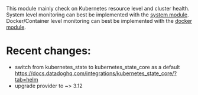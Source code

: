 This module mainly check on Kubernetes resource level and cluster health.
System level monitoring can best be implemented with the [system module](https://github.com/kabisa/terraform-datadog-system).
Docker/Container level monitoring can best be implemented with the [docker module](https://github.com/kabisa/terraform-datadog-docker-container).

# Recent changes:

- switch from kubernetes_state to kubernetes_state_core as a default https://docs.datadoghq.com/integrations/kubernetes_state_core/?tab=helm
- upgrade provider to ~> 3.12
